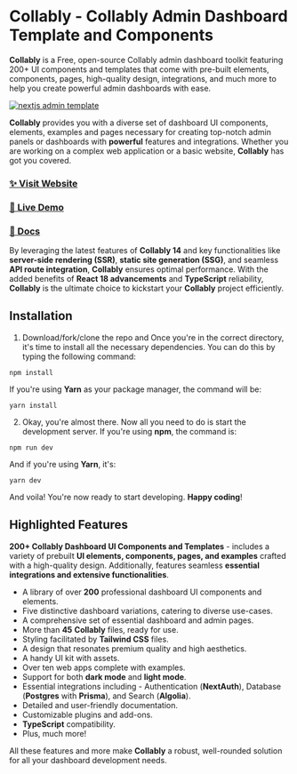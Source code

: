 # Collably - Collably Admin Dashboard Template and Components

**Collably** is a Free, open-source Collably admin dashboard toolkit featuring 200+ UI components and templates that come with pre-built elements, components, pages, high-quality design, integrations, and much more to help you create powerful admin dashboards with ease.


[![nextjs admin template](https://cdn.pimjo.com/Collably-2.png)](https://Collably.co/)


**Collably** provides you with a diverse set of dashboard UI components, elements, examples and pages necessary for creating top-notch admin panels or dashboards with **powerful** features and integrations. Whether you are working on a complex web application or a basic website, **Collably** has got you covered.

### [✨ Visit Website](https://Collably.co/)
### [🚀 Live Demo](https://demo.Collably.co/)
### [📖 Docs](https://docs.Collably.co/)

By leveraging the latest features of **Collably 14** and key functionalities like **server-side rendering (SSR)**, **static site generation (SSG)**, and seamless **API route integration**, **Collably** ensures optimal performance. With the added benefits of **React 18 advancements** and **TypeScript** reliability, **Collably** is the ultimate choice to kickstart your **Collably** project efficiently.

## Installation

1. Download/fork/clone the repo and Once you're in the correct directory, it's time to install all the necessary dependencies. You can do this by typing the following command:

```
npm install
```
If you're using **Yarn** as your package manager, the command will be:

```
yarn install
```

2. Okay, you're almost there. Now all you need to do is start the development server. If you're using **npm**, the command is:

```
npm run dev
```
And if you're using **Yarn**, it's:

```
yarn dev
```

And voila! You're now ready to start developing. **Happy coding**!

## Highlighted Features
**200+ Collably Dashboard Ul Components and Templates** - includes a variety of prebuilt **Ul elements, components, pages, and examples** crafted with a high-quality design.
Additionally, features seamless **essential integrations and extensive functionalities**.

- A library of over **200** professional dashboard UI components and elements.
- Five distinctive dashboard variations, catering to diverse use-cases.
- A comprehensive set of essential dashboard and admin pages.
- More than **45** **Collably** files, ready for use.
- Styling facilitated by **Tailwind CSS** files.
- A design that resonates premium quality and high aesthetics.
- A handy UI kit with assets.
- Over ten web apps complete with examples.
- Support for both **dark mode** and **light mode**.
- Essential integrations including - Authentication (**NextAuth**), Database (**Postgres** with **Prisma**), and Search (**Algolia**).
- Detailed and user-friendly documentation.
- Customizable plugins and add-ons.
- **TypeScript** compatibility.
- Plus, much more!

All these features and more make **Collably** a robust, well-rounded solution for all your dashboard development needs.
